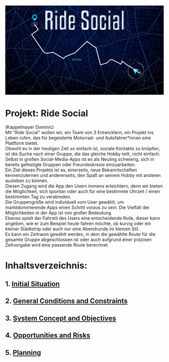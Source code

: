 ![Ride Social](Wallpaper_RideSocial.jpg)
# Projekt: Ride Social
(Kappelmayer Dominic)  
Mit "Ride Social" wollen wir, ein Team von 3 Entwicklern, ein Projekt ins Leben rufen, das für begeisterte Motorrad- und Autofahrer*innen eine Plattform bietet.  
Obwohl es in der heutigen Zeit so einfach ist, soziale Kontakte zu knüpfen, ist die Suche nach einer Gruppe, die das gleiche Hobby teilt, nicht einfach.  
Selbst in großen Social-Media-Apps ist es als Neuling schwierig, sich in bereits gefestigte Gruppen oder Freundeskreise einzuarbeiten.  
Ein Ziel dieses Projekts ist es, einerseits, neue Bekanntschaften kennenzulernen und andererseits, den Spaß an seinem Hobby mit anderen ausleben zu können.  
Diesen Zugang wird die App den Usern immens erleichtern, denn wir bieten die Möglichkeit, sich spontan oder auch für eine bestimmte Uhrzeit / einen bestimmten Tag zu verabreden.  
Die Gruppengröße wird individuell vom User gewählt, um marktdominierende Apps einen Schritt voraus zu sein. Die Vielfalt der Möglichkeiten in der App ist von großer Bedeutung.  
Ebenso spielt der Fahrstil des Users eine entscheidende Rolle, dieser kann angeben, wie er zum Beispiel heute fahren möchte, ob kurvig oder ein kleiner Städtetrip oder auch nur
eine Abendrunde im kleinen Stil.  
Es kann ein Zeitraum gewählt werden, in dem die gewählte Route für die gesamte Gruppe abgeschlossen ist oder auch aufgrund einer präzisen Zeitvorgabe wird eine passende Route berechnet.

# Inhaltsverzeichnis:
## 1. [Initial Situation](/Workspace/InitialSituation.md)
## 2. [General Conditions and Constraints](/Workspace/ConditionsAndConstraints.md)
## 3. [System Concept and Objectives](/Workspace/ConceptAndObjectives.md)
## 4. [Opportunities and Risks](/Workspace/OpportunitiesAndRisks.md)
## 5. [Planning](/Workspace/Planning.md)
